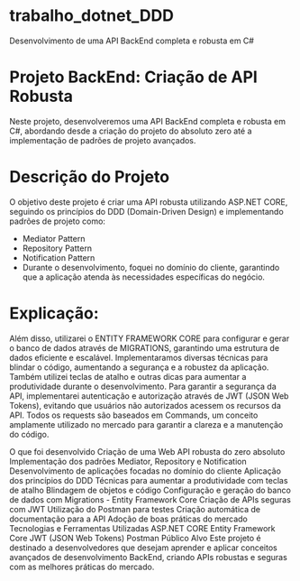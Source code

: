 # trabalho_dotnet_DDD
Desenvolvimento de uma API BackEnd completa e robusta em C#

# Projeto BackEnd: Criação de API Robusta
Neste projeto, desenvolveremos uma API BackEnd completa e robusta em C#, abordando desde a criação do projeto do absoluto zero até a implementação de padrões de projeto avançados.

# Descrição do Projeto
O objetivo deste projeto é criar uma API robusta utilizando ASP.NET CORE, seguindo os princípios do DDD (Domain-Driven Design) e implementando padrões de projeto como:
* Mediator Pattern
* Repository Pattern
* Notification Pattern
* Durante o desenvolvimento, foquei no domínio do cliente, garantindo que a aplicação atenda às necessidades específicas do negócio.

# Explicação:
Além disso, utilizarei o ENTITY FRAMEWORK CORE para configurar e gerar o banco de dados através de MIGRATIONS, garantindo uma estrutura de dados eficiente e escalável.
Implementaramos diversas técnicas para blindar o código, aumentando a segurança e a robustez da aplicação. Também utilizei teclas de atalho e outras dicas para aumentar a produtividade durante o desenvolvimento.
Para garantir a segurança da API, implementarei autenticação e autorização através de JWT (JSON Web Tokens), evitando que usuários não autorizados acessem os recursos da API.
Todos os requests são baseados em Commands, um conceito amplamente utilizado no mercado para garantir a clareza e a manutenção do código.

O que foi desenvolvido
Criação de uma Web API robusta do zero absoluto
Implementação dos padrões Mediator, Repository e Notification
Desenvolvimento de aplicações focadas no domínio do cliente
Aplicação dos princípios do DDD
Técnicas para aumentar a produtividade com teclas de atalho
Blindagem de objetos e código
Configuração e geração do banco de dados com Migrations - Entity Framework Core
Criação de APIs seguras com JWT
Utilização do Postman para testes
Criação automática de documentação para a API
Adoção de boas práticas do mercado
Tecnologias e Ferramentas Utilizadas
ASP.NET CORE
Entity Framework Core
JWT (JSON Web Tokens)
Postman
Público Alvo
Este projeto é destinado a desenvolvedores que desejam aprender e aplicar conceitos avançados de desenvolvimento BackEnd, criando APIs robustas e seguras com as melhores práticas do mercado.
